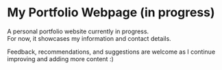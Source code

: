 # My Portfolio Webpage (in progress)

A personal portfolio website currently in progress.  
For now, it showcases my information and contact details.  

Feedback, recommendations, and suggestions are welcome as I continue improving and adding more content :)
